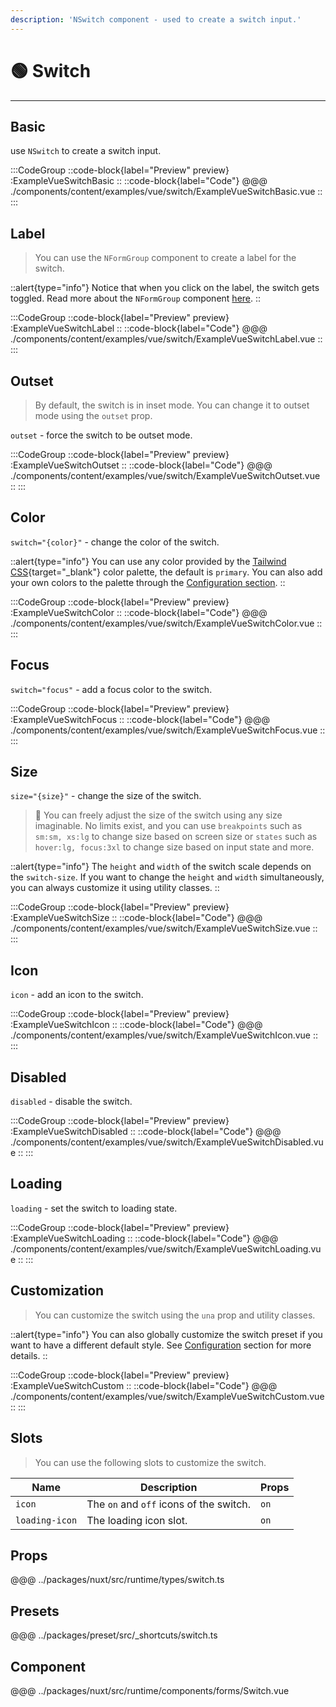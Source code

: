 ```yaml
---
description: 'NSwitch component - used to create a switch input.'
---
```


# 🟢 Switch

---

## Basic

use `NSwitch` to create a switch input.

:::CodeGroup
::code-block{label="Preview" preview}
  :ExampleVueSwitchBasic
::
::code-block{label="Code"}
@@@ ./components/content/examples/vue/switch/ExampleVueSwitchBasic.vue
::
:::

## Label

> You can use the `NFormGroup` component to create a label for the switch.

::alert{type="info"}
  Notice that when you click on the label, the switch gets toggled. Read more about the `NFormGroup` component [here](/form-group).
::

:::CodeGroup
::code-block{label="Preview" preview}
  :ExampleVueSwitchLabel
::
::code-block{label="Code"}
@@@ ./components/content/examples/vue/switch/ExampleVueSwitchLabel.vue
::
:::

## Outset

> By default, the switch is in inset mode. You can change it to outset mode using the `outset` prop. 

`outset` - force the switch to be outset mode.

:::CodeGroup
::code-block{label="Preview" preview}
  :ExampleVueSwitchOutset
::
::code-block{label="Code"}
@@@ ./components/content/examples/vue/switch/ExampleVueSwitchOutset.vue
::
:::

## Color

`switch="{color}"` - change the color of the switch.

::alert{type="info"}
You can use any color provided by the [Tailwind CSS](https://tailwindcss.com/docs/customizing-colors){target="_blank"} color palette, the default is `primary`. You can also add your own colors to the palette through the [Configuration section](/getting-started/configuration).
::

:::CodeGroup
::code-block{label="Preview" preview}
  :ExampleVueSwitchColor
::
::code-block{label="Code"}
@@@ ./components/content/examples/vue/switch/ExampleVueSwitchColor.vue
::
:::

## Focus

`switch="focus"` - add a focus color to the switch.

:::CodeGroup
::code-block{label="Preview" preview}
  :ExampleVueSwitchFocus
::
::code-block{label="Code"}
@@@ ./components/content/examples/vue/switch/ExampleVueSwitchFocus.vue
::
:::

## Size

`size="{size}"` - change the size of the switch.

> 🚀 You can freely adjust the size of the switch using any size imaginable. No limits exist, and you can use `breakpoints` such as `sm:sm, xs:lg` to change size based on screen size or `states` such as `hover:lg, focus:3xl` to change size based on input state and more.

::alert{type="info"}
The `height` and `width` of the switch scale depends on the `switch-size`. If you want to change the `height` and `width` simultaneously, you can always customize it using utility classes.
::

:::CodeGroup
::code-block{label="Preview" preview}
  :ExampleVueSwitchSize
::
::code-block{label="Code"}
@@@ ./components/content/examples/vue/switch/ExampleVueSwitchSize.vue
::
:::

## Icon

`icon` - add an icon to the switch.

:::CodeGroup
::code-block{label="Preview" preview}
  :ExampleVueSwitchIcon
::
::code-block{label="Code"}
@@@ ./components/content/examples/vue/switch/ExampleVueSwitchIcon.vue
::
:::

## Disabled

`disabled` - disable the switch.

:::CodeGroup
::code-block{label="Preview" preview}
  :ExampleVueSwitchDisabled
::
::code-block{label="Code"}
@@@ ./components/content/examples/vue/switch/ExampleVueSwitchDisabled.vue
::
:::

## Loading

`loading` - set the switch to loading state.

:::CodeGroup
::code-block{label="Preview" preview}
  :ExampleVueSwitchLoading
::
::code-block{label="Code"}
@@@ ./components/content/examples/vue/switch/ExampleVueSwitchLoading.vue
::
:::

## Customization

> You can customize the switch using the `una` prop and utility classes.

::alert{type="info"}
  You can also globally customize the switch preset if you want to have a different default style. See [Configuration](/getting-started/configuration) section for more details.
::

:::CodeGroup
::code-block{label="Preview" preview}
  :ExampleVueSwitchCustom
::
::code-block{label="Code"}
@@@ ./components/content/examples/vue/switch/ExampleVueSwitchCustom.vue
::
:::

## Slots

> You can use the following slots to customize the switch.

| Name           | Description                             | Props |
| -------------- | --------------------------------------- | ----- |
| `icon`         | The `on` and `off` icons of the switch. | `on`  |
| `loading-icon` | The loading icon slot.                  | `on`  |

## Props
@@@ ../packages/nuxt/src/runtime/types/switch.ts

## Presets
@@@ ../packages/preset/src/_shortcuts/switch.ts

## Component
@@@ ../packages/nuxt/src/runtime/components/forms/Switch.vue
